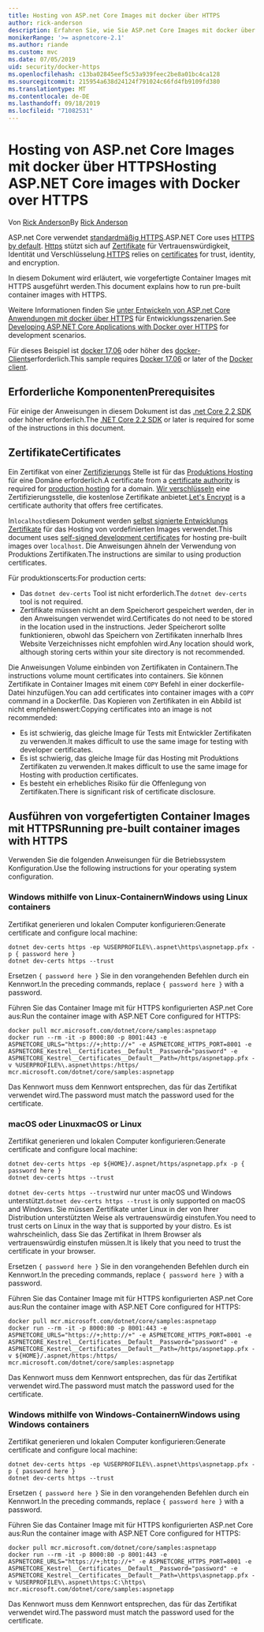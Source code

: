 ```yaml
---
title: Hosting von ASP.net Core Images mit docker über HTTPS
author: rick-anderson
description: Erfahren Sie, wie Sie ASP.net Core Images mit docker über HTTPS hosten.
monikerRange: '>= aspnetcore-2.1'
ms.author: riande
ms.custom: mvc
ms.date: 07/05/2019
uid: security/docker-https
ms.openlocfilehash: c13ba02845eef5c53a939feec2be8a01bc4ca128
ms.sourcegitcommit: 215954a638d24124f791024c66fd4fb9109fd380
ms.translationtype: MT
ms.contentlocale: de-DE
ms.lasthandoff: 09/18/2019
ms.locfileid: "71082531"
---
```

# <a name="hosting-aspnet-core-images-with-docker-over-https"></a><span data-ttu-id="8b0f4-103">Hosting von ASP.net Core Images mit docker über HTTPS</span><span class="sxs-lookup"><span data-stu-id="8b0f4-103">Hosting ASP.NET Core images with Docker over HTTPS</span></span>

<span data-ttu-id="8b0f4-104">Von [Rick Anderson](https://twitter.com/RickAndMSFT)</span><span class="sxs-lookup"><span data-stu-id="8b0f4-104">By [Rick Anderson](https://twitter.com/RickAndMSFT)</span></span>

<span data-ttu-id="8b0f4-105">ASP.net Core verwendet [standardmäßig HTTPS](/aspnet/core/security/enforcing-ssl).</span><span class="sxs-lookup"><span data-stu-id="8b0f4-105">ASP.NET Core uses [HTTPS by default](/aspnet/core/security/enforcing-ssl).</span></span> <span data-ttu-id="8b0f4-106">[Https](https://en.wikipedia.org/wiki/HTTPS) stützt sich auf [Zertifikate](https://en.wikipedia.org/wiki/Public_key_certificate) für Vertrauenswürdigkeit, Identität und Verschlüsselung.</span><span class="sxs-lookup"><span data-stu-id="8b0f4-106">[HTTPS](https://en.wikipedia.org/wiki/HTTPS) relies on [certificates](https://en.wikipedia.org/wiki/Public_key_certificate) for trust, identity, and encryption.</span></span>

<span data-ttu-id="8b0f4-107">In diesem Dokument wird erläutert, wie vorgefertigte Container Images mit HTTPS ausgeführt werden.</span><span class="sxs-lookup"><span data-stu-id="8b0f4-107">This document explains how to run pre-built container images with HTTPS.</span></span>

<span data-ttu-id="8b0f4-108">Weitere Informationen finden Sie [unter Entwickeln von ASP.net Core Anwendungen mit docker über HTTPS](https://github.com/dotnet/dotnet-docker/blob/master/samples/aspnetapp/aspnetcore-docker-https-development.md) für Entwicklungsszenarien.</span><span class="sxs-lookup"><span data-stu-id="8b0f4-108">See [Developing ASP.NET Core Applications with Docker over HTTPS](https://github.com/dotnet/dotnet-docker/blob/master/samples/aspnetapp/aspnetcore-docker-https-development.md) for development scenarios.</span></span>

<span data-ttu-id="8b0f4-109">Für dieses Beispiel ist [docker 17,06](https://docs.docker.com/release-notes/docker-ce) oder höher des [docker-Clients](https://www.docker.com/products/docker)erforderlich.</span><span class="sxs-lookup"><span data-stu-id="8b0f4-109">This sample requires [Docker 17.06](https://docs.docker.com/release-notes/docker-ce) or later of the [Docker client](https://www.docker.com/products/docker).</span></span>

## <a name="prerequisites"></a><span data-ttu-id="8b0f4-110">Erforderliche Komponenten</span><span class="sxs-lookup"><span data-stu-id="8b0f4-110">Prerequisites</span></span>

<span data-ttu-id="8b0f4-111">Für einige der Anweisungen in diesem Dokument ist das [.net Core 2,2 SDK](https://www.microsoft.com/net/download) oder höher erforderlich.</span><span class="sxs-lookup"><span data-stu-id="8b0f4-111">The [.NET Core 2.2 SDK](https://www.microsoft.com/net/download) or later is required for some of the instructions in this document.</span></span>

## <a name="certificates"></a><span data-ttu-id="8b0f4-112">Zertifikate</span><span class="sxs-lookup"><span data-stu-id="8b0f4-112">Certificates</span></span>

<span data-ttu-id="8b0f4-113">Ein Zertifikat von einer [Zertifizierungs](https://en.wikipedia.org/wiki/Certificate_authority) Stelle ist für das [Produktions Hosting](https://blogs.msdn.microsoft.com/webdev/2017/11/29/configuring-https-in-asp-net-core-across-different-platforms/) für eine Domäne erforderlich.</span><span class="sxs-lookup"><span data-stu-id="8b0f4-113">A certificate from a [certificate authority](https://en.wikipedia.org/wiki/Certificate_authority) is required for [production hosting](https://blogs.msdn.microsoft.com/webdev/2017/11/29/configuring-https-in-asp-net-core-across-different-platforms/) for a domain.</span></span>  <span data-ttu-id="8b0f4-114">[Wir verschlüsseln](https://letsencrypt.org/) eine Zertifizierungsstelle, die kostenlose Zertifikate anbietet.</span><span class="sxs-lookup"><span data-stu-id="8b0f4-114">[Let's Encrypt](https://letsencrypt.org/) is a certificate authority that offers free certificates.</span></span>

<span data-ttu-id="8b0f4-115">In`localhost`diesem Dokument werden [selbst signierte Entwicklungs Zertifikate](https://en.wikipedia.org/wiki/Self-signed_certificate) für das Hosting von vordefinierten Images verwendet.</span><span class="sxs-lookup"><span data-stu-id="8b0f4-115">This document uses [self-signed development certificates](https://en.wikipedia.org/wiki/Self-signed_certificate) for hosting pre-built images over `localhost`.</span></span> <span data-ttu-id="8b0f4-116">Die Anweisungen ähneln der Verwendung von Produktions Zertifikaten.</span><span class="sxs-lookup"><span data-stu-id="8b0f4-116">The instructions are similar to using production certificates.</span></span>

<span data-ttu-id="8b0f4-117">Für produktionscerts:</span><span class="sxs-lookup"><span data-stu-id="8b0f4-117">For production certs:</span></span>

* <span data-ttu-id="8b0f4-118">Das `dotnet dev-certs` Tool ist nicht erforderlich.</span><span class="sxs-lookup"><span data-stu-id="8b0f4-118">The `dotnet dev-certs` tool is not required.</span></span>
* <span data-ttu-id="8b0f4-119">Zertifikate müssen nicht an dem Speicherort gespeichert werden, der in den Anweisungen verwendet wird.</span><span class="sxs-lookup"><span data-stu-id="8b0f4-119">Certificates do not need to be stored in the location used in the instructions.</span></span> <span data-ttu-id="8b0f4-120">Jeder Speicherort sollte funktionieren, obwohl das Speichern von Zertifikaten innerhalb Ihres Website Verzeichnisses nicht empfohlen wird.</span><span class="sxs-lookup"><span data-stu-id="8b0f4-120">Any location should work, although storing certs within your site directory is not recommended.</span></span>

<span data-ttu-id="8b0f4-121">Die Anweisungen Volume einbinden von Zertifikaten in Containern.</span><span class="sxs-lookup"><span data-stu-id="8b0f4-121">The instructions volume mount certificates into containers.</span></span> <span data-ttu-id="8b0f4-122">Sie können Zertifikate in Container Images mit einem `COPY` Befehl in einer dockerfile-Datei hinzufügen.</span><span class="sxs-lookup"><span data-stu-id="8b0f4-122">You can add certificates into container images with a `COPY` command in a Dockerfile.</span></span> <span data-ttu-id="8b0f4-123">Das Kopieren von Zertifikaten in ein Abbild ist nicht empfehlenswert:</span><span class="sxs-lookup"><span data-stu-id="8b0f4-123">Copying certificates into an image is not recommended:</span></span>

* <span data-ttu-id="8b0f4-124">Es ist schwierig, das gleiche Image für Tests mit Entwickler Zertifikaten zu verwenden.</span><span class="sxs-lookup"><span data-stu-id="8b0f4-124">It makes difficult to use the same image for testing with developer certificates.</span></span>
* <span data-ttu-id="8b0f4-125">Es ist schwierig, das gleiche Image für das Hosting mit Produktions Zertifikaten zu verwenden.</span><span class="sxs-lookup"><span data-stu-id="8b0f4-125">It makes difficult to use the same image for Hosting with production certificates.</span></span>
* <span data-ttu-id="8b0f4-126">Es besteht ein erhebliches Risiko für die Offenlegung von Zertifikaten.</span><span class="sxs-lookup"><span data-stu-id="8b0f4-126">There is significant risk of certificate disclosure.</span></span>

## <a name="running-pre-built-container-images-with-https"></a><span data-ttu-id="8b0f4-127">Ausführen von vorgefertigten Container Images mit HTTPS</span><span class="sxs-lookup"><span data-stu-id="8b0f4-127">Running pre-built container images with HTTPS</span></span>

<span data-ttu-id="8b0f4-128">Verwenden Sie die folgenden Anweisungen für die Betriebssystem Konfiguration.</span><span class="sxs-lookup"><span data-stu-id="8b0f4-128">Use the following instructions for your operating system configuration.</span></span>

### <a name="windows-using-linux-containers"></a><span data-ttu-id="8b0f4-129">Windows mithilfe von Linux-Containern</span><span class="sxs-lookup"><span data-stu-id="8b0f4-129">Windows using Linux containers</span></span>

<span data-ttu-id="8b0f4-130">Zertifikat generieren und lokalen Computer konfigurieren:</span><span class="sxs-lookup"><span data-stu-id="8b0f4-130">Generate certificate and configure local machine:</span></span>

```dotnetcli
dotnet dev-certs https -ep %USERPROFILE%\.aspnet\https\aspnetapp.pfx -p { password here }
dotnet dev-certs https --trust
```

<span data-ttu-id="8b0f4-131">Ersetzen `{ password here }` Sie in den vorangehenden Befehlen durch ein Kennwort.</span><span class="sxs-lookup"><span data-stu-id="8b0f4-131">In the preceding commands, replace `{ password here }` with a password.</span></span>

<span data-ttu-id="8b0f4-132">Führen Sie das Container Image mit für HTTPS konfigurierten ASP.net Core aus:</span><span class="sxs-lookup"><span data-stu-id="8b0f4-132">Run the container image with ASP.NET Core configured for HTTPS:</span></span>

```console
docker pull mcr.microsoft.com/dotnet/core/samples:aspnetapp
docker run --rm -it -p 8000:80 -p 8001:443 -e ASPNETCORE_URLS="https://+;http://+" -e ASPNETCORE_HTTPS_PORT=8001 -e ASPNETCORE_Kestrel__Certificates__Default__Password="password" -e ASPNETCORE_Kestrel__Certificates__Default__Path=/https/aspnetapp.pfx -v %USERPROFILE%\.aspnet\https:/https/ mcr.microsoft.com/dotnet/core/samples:aspnetapp
```

<span data-ttu-id="8b0f4-133">Das Kennwort muss dem Kennwort entsprechen, das für das Zertifikat verwendet wird.</span><span class="sxs-lookup"><span data-stu-id="8b0f4-133">The password must match the password used for the certificate.</span></span>

### <a name="macos-or-linux"></a><span data-ttu-id="8b0f4-134">macOS oder Linux</span><span class="sxs-lookup"><span data-stu-id="8b0f4-134">macOS or Linux</span></span>

<span data-ttu-id="8b0f4-135">Zertifikat generieren und lokalen Computer konfigurieren:</span><span class="sxs-lookup"><span data-stu-id="8b0f4-135">Generate certificate and configure local machine:</span></span>

```dotnetcli
dotnet dev-certs https -ep ${HOME}/.aspnet/https/aspnetapp.pfx -p { password here }
dotnet dev-certs https --trust
```

<span data-ttu-id="8b0f4-136">`dotnet dev-certs https --trust`wird nur unter macOS und Windows unterstützt.</span><span class="sxs-lookup"><span data-stu-id="8b0f4-136">`dotnet dev-certs https --trust` is only supported on macOS and Windows.</span></span> <span data-ttu-id="8b0f4-137">Sie müssen Zertifikate unter Linux in der von Ihrer Distribution unterstützten Weise als vertrauenswürdig einstufen.</span><span class="sxs-lookup"><span data-stu-id="8b0f4-137">You need to trust certs on Linux in the way that is supported by your distro.</span></span> <span data-ttu-id="8b0f4-138">Es ist wahrscheinlich, dass Sie das Zertifikat in Ihrem Browser als vertrauenswürdig einstufen müssen.</span><span class="sxs-lookup"><span data-stu-id="8b0f4-138">It is likely that you need to trust the certificate in your browser.</span></span>

<span data-ttu-id="8b0f4-139">Ersetzen `{ password here }` Sie in den vorangehenden Befehlen durch ein Kennwort.</span><span class="sxs-lookup"><span data-stu-id="8b0f4-139">In the preceding commands, replace `{ password here }` with a password.</span></span>

<span data-ttu-id="8b0f4-140">Führen Sie das Container Image mit für HTTPS konfigurierten ASP.net Core aus:</span><span class="sxs-lookup"><span data-stu-id="8b0f4-140">Run the container image with ASP.NET Core configured for HTTPS:</span></span>

```console
docker pull mcr.microsoft.com/dotnet/core/samples:aspnetapp
docker run --rm -it -p 8000:80 -p 8001:443 -e ASPNETCORE_URLS="https://+;http://+" -e ASPNETCORE_HTTPS_PORT=8001 -e ASPNETCORE_Kestrel__Certificates__Default__Password="password" -e ASPNETCORE_Kestrel__Certificates__Default__Path=/https/aspnetapp.pfx -v ${HOME}/.aspnet/https:/https/ mcr.microsoft.com/dotnet/core/samples:aspnetapp
```

<span data-ttu-id="8b0f4-141">Das Kennwort muss dem Kennwort entsprechen, das für das Zertifikat verwendet wird.</span><span class="sxs-lookup"><span data-stu-id="8b0f4-141">The password must match the password used for the certificate.</span></span>

### <a name="windows-using-windows-containers"></a><span data-ttu-id="8b0f4-142">Windows mithilfe von Windows-Containern</span><span class="sxs-lookup"><span data-stu-id="8b0f4-142">Windows using Windows containers</span></span>

<span data-ttu-id="8b0f4-143">Zertifikat generieren und lokalen Computer konfigurieren:</span><span class="sxs-lookup"><span data-stu-id="8b0f4-143">Generate certificate and configure local machine:</span></span>

```dotnetcli
dotnet dev-certs https -ep %USERPROFILE%\.aspnet\https\aspnetapp.pfx -p { password here }
dotnet dev-certs https --trust
```

<span data-ttu-id="8b0f4-144">Ersetzen `{ password here }` Sie in den vorangehenden Befehlen durch ein Kennwort.</span><span class="sxs-lookup"><span data-stu-id="8b0f4-144">In the preceding commands, replace `{ password here }` with a password.</span></span>

<span data-ttu-id="8b0f4-145">Führen Sie das Container Image mit für HTTPS konfigurierten ASP.net Core aus:</span><span class="sxs-lookup"><span data-stu-id="8b0f4-145">Run the container image with ASP.NET Core configured for HTTPS:</span></span>

```console
docker pull mcr.microsoft.com/dotnet/core/samples:aspnetapp
docker run --rm -it -p 8000:80 -p 8001:443 -e ASPNETCORE_URLS="https://+;http://+" -e ASPNETCORE_HTTPS_PORT=8001 -e ASPNETCORE_Kestrel__Certificates__Default__Password="password" -e ASPNETCORE_Kestrel__Certificates__Default__Path=\https\aspnetapp.pfx -v %USERPROFILE%\.aspnet\https:C:\https\ mcr.microsoft.com/dotnet/core/samples:aspnetapp
```

<span data-ttu-id="8b0f4-146">Das Kennwort muss dem Kennwort entsprechen, das für das Zertifikat verwendet wird.</span><span class="sxs-lookup"><span data-stu-id="8b0f4-146">The password must match the password used for the certificate.</span></span>